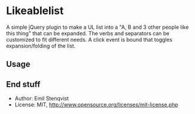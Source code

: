 Likeablelist
============

A simple jQuery plugin to make a UL list into a "A, B and 3 other people like this thing" that can be expanded. The verbs and separators can be customized to fit different needs. A click event is bound that toggles expansion/folding of the list.

Usage
------
  
  <link rel="stylesheet" href="css/likeablelist.css" />
  <script type="text/javascript" src="js/likeablelist.js" />
  <script>
    // Default options used if none are given
    var options = {
      nFold: 3,
      verb: 'like this',
      verbSingular: 'likes this',
      separator: ',',
      lastSeparator: 'and',
      qnty: 'others',
      qntySingular: 'other'
    };
    
    $(element).likeablelist(options);
  </script>

End stuff
---------

* Author: Emil Stenqvist
* License: MIT, http://www.opensource.org/licenses/mit-license.php